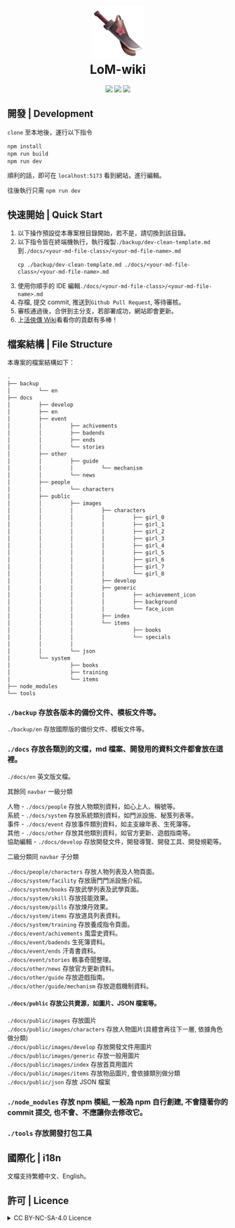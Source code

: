 <h1 align="center">
    <img width="120" height="120" src="docs/public/images/index/logo.webp" alt=""><br>
    LoM-wiki
</h1>

<p align="center">
    <a href="https://github.com/Mr-Smilin/LoM-wiki"><img src="https://img.shields.io/badge/npm-18.18.1-blue?style=flat-square"></a>  
    <a href="https://github.com/Mr-Smilin/LoM-wiki/blob/main/License"><img src="https://img.shields.io/badge/license-CC_BY_NC_SA_4.0-green?style=flat-square"></a>  
    <a href="https://github.com/Mr-Smilin/LoM-wiki"><img src="https://img.shields.io/github/stars/Mr-Smilin/LoM-wiki?style=flat-square"></a>
</p>

## 開發 | Development

`clone` 至本地後，運行以下指令

```sh
npm install
npm run build
npm run dev
```

順利的話，即可在 `localhost:5173` 看到網站，進行編輯。

往後執行只需 `npm run dev`

## 快速開始 | Quick Start

1. 以下操作預設從本專案根目錄開始，若不是，請切換到該目錄。
2. 以下指令皆在終端機執行，執行複製`./backup/dev-clean-template.md`到`./docs/<your-md-file-class>/<your-md-file-name>.md`
    ```shell
    cp ./backup/dev-clean-template.md ./docs/<your-md-file-class>/<your-md-file-name>.md
    ```
3. 使用你順手的 IDE 編輯`./docs/<your-md-file-class>/<your-md-file-name>.md`
4. 存檔, 提交 commit, 推送到`Github Pull Request`, 等待審核。
5. 審核通過後，合併到主分支，若部署成功，網站即會更新。
6. 上[活俠傳 Wiki](https://smilin.net/LoM-wiki/)看看你的貢獻有多棒！

## 檔案結構 | File Structure

本專案的檔案結構如下：

```
.
├── backup
│         └── en
├── docs
│         ├── develop
│         ├── en
│         ├── event
│         │         ├── achivements
│         │         ├── badends
│         │         ├── ends
│         │         └── stories
│         ├── other
│         │         ├── guide
│         │         │         └── mechanism
│         │         └── news
│         ├── people
│         │         └── characters
│         ├── public
│         │         ├── images
│         │         │         ├── characters
│         │         │         │         ├── girl_0
│         │         │         │         ├── girl_1
│         │         │         │         ├── girl_2
│         │         │         │         ├── girl_3
│         │         │         │         ├── girl_4
│         │         │         │         ├── girl_5
│         │         │         │         ├── girl_6
│         │         │         │         ├── girl_7
│         │         │         │         └── girl_8
│         │         │         ├── develop
│         │         │         ├── generic
│         │         │         │         ├── achievement_icon
│         │         │         │         ├── background
│         │         │         │         └── face_icon
│         │         │         ├── index
│         │         │         └── items
│         │         │                   ├── books
│         │         │                   └── specials
│         │         │
│         │         └── json
│         └── system
│                   ├── books
│                   ├── training
│                   └── items
├── node_modules
└── tools
```

### `./backup` 存放各版本的備份文件、模板文件等。

`./backup/en` 存放國際版的備份文件、模板文件等。

### `./docs` 存放各類別的文檔，md 檔案、開發用的資料文件都會放在這裡。

`./docs/en` 英文版文檔。

其餘同 `navbar` 一級分類

人物 - `./docs/people` 存放人物類別資料，如心上人、稱號等。  
系統 - `./docs/system` 存放系統類別資料，如門派設施、秘笈列表等。  
事件 - `./docs/event` 存放事件類別資料，如主支線年表、生死簿等。  
其他 - `./docs/other` 存放其他類別資料，如官方更新、遊戲指南等。  
協助編輯 - `./docs/develop` 存放開發文件，開發導覽、開發工具、開發規範等。

二級分類同 `navbar` 子分類

`./docs/people/characters` 存放人物列表及人物頁面。  
`./docs/system/facility` 存放唐門門派設施介紹。  
`./docs/system/books` 存放武學列表及武學頁面。  
`./docs/system/skill` 存放技能效果。  
`./docs/system/pills` 存放煉丹效果。  
`./docs/system/items` 存放道具列表資料。  
`./docs/system/training` 存放養成指令頁面。  
`./docs/event/achivements` 風雲史資料。  
`./docs/event/badends` 生死簿資料。  
`./docs/event/ends` 汗青書資料。  
`./docs/event/stories` 軼事奇聞整理。  
`./docs/other/news` 存放官方更新資料。  
`./docs/other/guide` 存放遊戲指南。  
`./docs/other/guide/mechanism` 存放遊戲機制資料。

#### `./docs/public` 存放公共資源，如圖片、JSON 檔案等。

`./docs/public/images` 存放圖片  
`./docs/public/images/characters` 存放人物圖片(具體會再往下一層, 依據角色做分類)  
`./docs/public/images/develop` 存放開發文件用圖片  
`./docs/public/images/generic` 存放一般用圖片  
`./docs/public/images/index` 存放首頁用圖片  
`./docs/public/images/items` 存放物品圖片, 會依據類別做分類  
`./docs/public/json` 存放 JSON 檔案

### `./node_modules` 存放 npm 模組, 一般為 npm 自行創建, 不會隨著你的 commit 提交, 也不會、不應讓你去修改它。

### `./tools` 存放開發打包工具

## 國際化 | i18n

文檔支持繁體中文、English。

## 許可 | Licence

<details>
<summary>CC BY-NC-SA-4.0 Licence</summary>

[![FOSSA Status](https://app.fossa.com/api/projects/git%2Bgithub.com%2FMr-Smilin%2FLoM-wiki.svg?type=large&issueType=license)](https://app.fossa.com/projects/git%2Bgithub.com%2FMr-Smilin%2FLoM-wiki?ref=badge_large&issueType=license)

</details>
